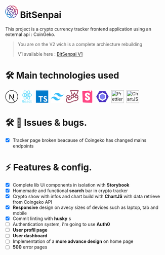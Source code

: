 # <img src="/public/static/images/logo.svg" alt="drawing" style="width: 40px"/> BitSenpai

This project is a crypto currency tracker frontend application using an external api : CoinGeko.


> You are on the V2 wich is a complete archiecture rebuilding
>
> V1 available here : [BitSenpai V1](https://github.com/LaurentTL/bit-senpai)


# 🛠️ Main technologies used

<div>
    <img src="https://github.com/devicons/devicon/blob/master/icons/nextjs/nextjs-line.svg" title="NextJS" **alt="NextJS" width="40" height="40"/>&nbsp;
    <img src="https://github.com/devicons/devicon/blob/master/icons/react/react-original-wordmark.svg" title="React" alt="React" width="40" height="40"/>&nbsp;
    <img src="https://github.com/devicons/devicon/blob/master/icons/typescript/typescript-plain.svg" title="Typescript" **alt="Typescript" width="40" height="40"/>&nbsp;
    <img src="https://github.com/devicons/devicon/blob/master/icons/tailwindcss/tailwindcss-plain.svg" title="TailwindCSS" alt="TailwindCSS" width="40" height="40"/>&nbsp;
    <img src="https://github.com/devicons/devicon/blob/master/icons/jest/jest-plain.svg" title="Jest" alt="Jest" width="40" height="40"/>&nbsp;
    <img src="https://github.com/devicons/devicon/blob/master/icons/storybook/storybook-original.svg" title="Storybook" **alt="Storybook" width="40" height="40"/>&nbsp;
    <img src="https://github.com/devicons/devicon/blob/master/icons/eslint/eslint-original.svg" title="Eslint" **alt="Eslint" width="40" height="40"/>&nbsp;
    <img src="https://prettier.io/icon.png" title="Prettier" **alt="Prettier" width="40" height="40"/>&nbsp;
    <img src="https://www.chartjs.org/img/chartjs-logo.svg" title="ChartJS" **alt="ChartJS" width="40" height="40"/>&nbsp;
</div>

# 🛠️ 👾 Issues & bugs.

- [x] Tracker page broken beacause of Coingeko has changed mains endpoints

# ⚡️ Features & config.

- [x] Complete lib Ui components in isolation with **Storybook**
- [x] Homemade and functional **search** bar in crypto tracker
- [x] Crypto show with infos and chart build with **ChartJS** with data retrieve from Coingeko API
- [x] **Responsive** design on avecy sizes of devices such as laptop, tab and mobile
- [x] Commit linting with **husky**
s
- [ ] Authentication system, i'm going to use **Auth0**
- [ ] **User profil page**
- [ ] **User dashboard**
- [ ] Implementation of a **more advance design** on home page
- [ ] **500** error pages
